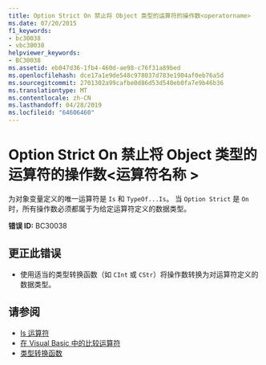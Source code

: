 ```yaml
---
title: Option Strict On 禁止将 Object 类型的运算符的操作数<operatorname>
ms.date: 07/20/2015
f1_keywords:
- bc30038
- vbc30038
helpviewer_keywords:
- BC30038
ms.assetid: eb047d36-1fb4-460d-ae98-c76f31a89bed
ms.openlocfilehash: dce17a1e9de548c978037d783e1904af0eb76a5d
ms.sourcegitcommit: 2701302a99cafbe0d86d53d540eb0fa7e9b46b36
ms.translationtype: MT
ms.contentlocale: zh-CN
ms.lasthandoff: 04/28/2019
ms.locfileid: "64606460"
---
```

# <a name="option-strict-on-prohibits-operands-of-type-object-for-operator-operatorname"></a>Option Strict On 禁止将 Object 类型的运算符的操作数\<运算符名称 >
为对象变量定义的唯一运算符是 `Is` 和 `TypeOf...Is`。 当 `Option Strict` 是 `On`时，所有操作数必须都属于为给定运算符定义的数据类型。  
  
 **错误 ID:** BC30038  
  
## <a name="to-correct-this-error"></a>更正此错误  
  
- 使用适当的类型转换函数（如 `CInt` 或 `CStr`）将操作数转换为对运算符定义的数据类型。  
  
## <a name="see-also"></a>请参阅

- [Is 运算符](../../visual-basic/language-reference/operators/is-operator.md)
- [在 Visual Basic 中的比较运算符](../../visual-basic/programming-guide/language-features/operators-and-expressions/comparison-operators.md)
- [类型转换函数](../../visual-basic/language-reference/functions/type-conversion-functions.md)
